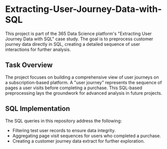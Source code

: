 # Extracting-User-Journey-Data-with-SQL
This project is part of the 365 Data Science platform's "Extracting User Journey Data with SQL" case study. The goal is to preprocess customer journey data directly in SQL, creating a detailed sequence of user interactions for further analysis.

## Task Overview
The project focuses on building a comprehensive view of user journeys on a subscription-based platform. A "user journey" represents the sequence of pages a user visits before completing a purchase. This SQL-based preprocessing lays the groundwork for advanced analysis in future projects.

## SQL Implementation
The SQL queries in this repository address the following:

- Filtering test user records to ensure data integrity.
- Aggregating page visit sequences for users who completed a purchase.
- Creating a customer journey data extract for further exploration.
